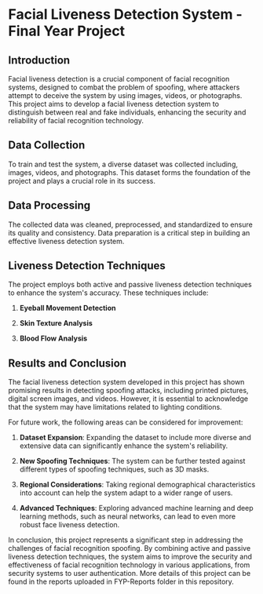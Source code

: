 # Facial Liveness Detection System - Final Year Project

## Introduction

Facial liveness detection is a crucial component of facial recognition systems, designed to combat the problem of spoofing, where attackers attempt to deceive the system by using images, videos, or photographs. This project aims to develop a facial liveness detection system to distinguish between real and fake individuals, enhancing the security and reliability of facial recognition technology.

## Data Collection

To train and test the system, a diverse dataset was collected including, images, videos, and photographs. This dataset forms the foundation of the project and plays a crucial role in its success.

## Data Processing

The collected data was cleaned, preprocessed, and standardized to ensure its quality and consistency. Data preparation is a critical step in building an effective liveness detection system.

## Liveness Detection Techniques

The project employs both active and passive liveness detection techniques to enhance the system's accuracy. These techniques include:

1. **Eyeball Movement Detection**

2. **Skin Texture Analysis**
   
3. **Blood Flow Analysis**

## Results and Conclusion

The facial liveness detection system developed in this project has shown promising results in detecting spoofing attacks, including printed pictures, digital screen images, and videos. However, it is essential to acknowledge that the system may have limitations related to lighting conditions.

For future work, the following areas can be considered for improvement:

1. **Dataset Expansion**: Expanding the dataset to include more diverse and extensive data can significantly enhance the system's reliability.

2. **New Spoofing Techniques**: The system can be further tested against different types of spoofing techniques, such as 3D masks.

3. **Regional Considerations**: Taking regional demographical characteristics into account can help the system adapt to a wider range of users.

4. **Advanced Techniques**: Exploring advanced machine learning and deep learning methods, such as neural networks, can lead to even more robust face liveness detection.

In conclusion, this project represents a significant step in addressing the challenges of facial recognition spoofing. By combining active and passive liveness detection techniques, the system aims to improve the security and effectiveness of facial recognition technology in various applications, from security systems to user authentication. More details of this project can be found in the reports uploaded in FYP-Reports folder in this repository.
